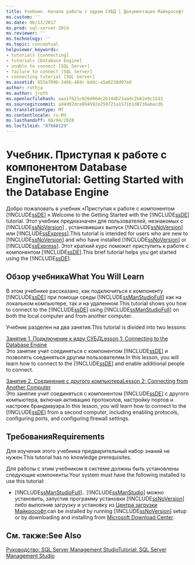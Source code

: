 ```yaml
---
title: Учебник. Начало работы с ядром СУБД | Документация Майкрософт
ms.custom: ''
ms.date: 06/13/2017
ms.prod: sql-server-2014
ms.reviewer: ''
ms.technology: ''
ms.topic: conceptual
helpviewer_keywords:
- tutorials [connecting]
- tutorials [Database Engine]
- unable to connect [SQL Server]
- failure to connect [SQL Server]
- connecting tutorial [SQL Server]
ms.assetid: 655e709b-346b-469c-bddc-a5a0238d07e0
author: rothja
ms.author: jroth
ms.openlocfilehash: aaa1fb21c026d064c2b14db73aadc2b82e9c15d3
ms.sourcegitcommit: ad4d92dce894592a259721a1571b1d8736abacdb
ms.translationtype: MT
ms.contentlocale: ru-RU
ms.lasthandoff: 08/04/2020
ms.locfileid: "87668129"
---
```

# <a name="tutorial-getting-started-with-the-database-engine"></a><span data-ttu-id="6c37a-102">Учебник. Приступая к работе с компонентом Database Engine</span><span class="sxs-lookup"><span data-stu-id="6c37a-102">Tutorial: Getting Started with the Database Engine</span></span>
  <span data-ttu-id="6c37a-103">Добро пожаловать в учебник «Приступая к работе с компонентом [!INCLUDE[ssDE](../includes/ssde-md.md)] ».</span><span class="sxs-lookup"><span data-stu-id="6c37a-103">Welcome to the Getting Started with the [!INCLUDE[ssDE](../includes/ssde-md.md)] tutorial.</span></span> <span data-ttu-id="6c37a-104">Этот учебник предназначен для пользователей, незнакомых с [!INCLUDE[ssNoVersion](../includes/ssnoversion-md.md)] , установивших выпуск [!INCLUDE[ssNoVersion](../includes/ssnoversion-md.md)] или [!INCLUDE[ssExpress](../includes/ssexpress-md.md)].</span><span class="sxs-lookup"><span data-stu-id="6c37a-104">This tutorial is intended for users who are new to [!INCLUDE[ssNoVersion](../includes/ssnoversion-md.md)] and who have installed [!INCLUDE[ssNoVersion](../includes/ssnoversion-md.md)] or [!INCLUDE[ssExpress](../includes/ssexpress-md.md)].</span></span> <span data-ttu-id="6c37a-105">Этот краткий курс поможет приступить к работе с компонентом [!INCLUDE[ssDE](../includes/ssde-md.md)].</span><span class="sxs-lookup"><span data-stu-id="6c37a-105">This brief tutorial helps you get started using the [!INCLUDE[ssDE](../includes/ssde-md.md)].</span></span>  
  
## <a name="what-you-will-learn"></a><span data-ttu-id="6c37a-106">Обзор учебника</span><span class="sxs-lookup"><span data-stu-id="6c37a-106">What You Will Learn</span></span>  
 <span data-ttu-id="6c37a-107">В этом учебнике рассказано, как подключиться к компоненту [!INCLUDE[ssDE](../includes/ssde-md.md)] при помощи среды [!INCLUDE[ssManStudioFull](../includes/ssmanstudiofull-md.md)] как на локальном компьютере, так и на удаленном.</span><span class="sxs-lookup"><span data-stu-id="6c37a-107">This tutorial shows you how to connect to the [!INCLUDE[ssDE](../includes/ssde-md.md)] using [!INCLUDE[ssManStudioFull](../includes/ssmanstudiofull-md.md)] on both the local computer and from another computer.</span></span>  
  
 <span data-ttu-id="6c37a-108">Учебник разделен на два занятия.</span><span class="sxs-lookup"><span data-stu-id="6c37a-108">This tutorial is divided into two lessons:</span></span>  
  
 [<span data-ttu-id="6c37a-109">Занятие 1. Подключение к ядру СУБД</span><span class="sxs-lookup"><span data-stu-id="6c37a-109">Lesson 1: Connecting to the Database Engine</span></span>](lesson-1-connecting-to-the-database-engine.md)  
 <span data-ttu-id="6c37a-110">Это занятие учит соединяться с компонентом [!INCLUDE[ssDE](../includes/ssde-md.md)] и позволять соединяться другим пользователям.</span><span class="sxs-lookup"><span data-stu-id="6c37a-110">In this lesson, you will learn how to connect to the [!INCLUDE[ssDE](../includes/ssde-md.md)] and enable additional people to connect.</span></span>  
  
 [<span data-ttu-id="6c37a-111">Занятие 2. Соединение с другого компьютера</span><span class="sxs-lookup"><span data-stu-id="6c37a-111">Lesson 2: Connecting from Another Computer</span></span>](lesson-2-connecting-from-another-computer.md)  
 <span data-ttu-id="6c37a-112">Это занятие учит соединяться с компонентом [!INCLUDE[ssDE](../includes/ssde-md.md)] с другого компьютера, включая активацию протоколов, настройку портов и настроек брандмауэра.</span><span class="sxs-lookup"><span data-stu-id="6c37a-112">In this lesson, you will learn how to connect to the [!INCLUDE[ssDE](../includes/ssde-md.md)] from a second computer, including enabling protocols, configuring ports, and configuring firewall settings.</span></span>  
  
## <a name="requirements"></a><span data-ttu-id="6c37a-113">Требования</span><span class="sxs-lookup"><span data-stu-id="6c37a-113">Requirements</span></span>  
 <span data-ttu-id="6c37a-114">Для изучения этого учебника предварительный набор знаний не нужен.</span><span class="sxs-lookup"><span data-stu-id="6c37a-114">This tutorial has no knowledge prerequisites.</span></span>  
  
 <span data-ttu-id="6c37a-115">Для работы с этим учебником в системе должны быть установлены следующие компоненты:</span><span class="sxs-lookup"><span data-stu-id="6c37a-115">Your system must have the following installed to use this tutorial:</span></span>  
  
-   [!INCLUDE[ssManStudioFull](../includes/ssmanstudiofull-md.md)]<span data-ttu-id="6c37a-116">.</span><span class="sxs-lookup"><span data-stu-id="6c37a-116">.</span></span> [!INCLUDE[ssManStudio](../includes/ssmanstudio-md.md)] <span data-ttu-id="6c37a-117">можно установить, запустив программу установки [!INCLUDE[ssNoVersion](../includes/ssnoversion-md.md)] либо выполнив загрузку и установку из [Центра загрузки Майкрософт](https://go.microsoft.com/fwlink/?LinkId=144346).</span><span class="sxs-lookup"><span data-stu-id="6c37a-117">can be installed by running [!INCLUDE[ssNoVersion](../includes/ssnoversion-md.md)] setup or by downloading and installing from [Microsoft Download Center](https://go.microsoft.com/fwlink/?LinkId=144346).</span></span>  
  
## <a name="see-also"></a><span data-ttu-id="6c37a-118">См. также:</span><span class="sxs-lookup"><span data-stu-id="6c37a-118">See Also</span></span>  
 [<span data-ttu-id="6c37a-119">Руководство: SQL Server Management Studio</span><span class="sxs-lookup"><span data-stu-id="6c37a-119">Tutorial: SQL Server Management Studio</span></span>](../ssms/tutorials/tutorial-sql-server-management-studio.md)  
  
  

